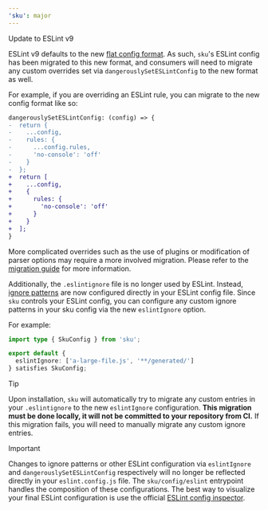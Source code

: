 ```yaml
---
'sku': major
---
```


Update to ESLint v9

ESLint v9 defaults to the new [flat config format]. As such, `sku`'s ESLint config has been migrated to this new format, and consumers will need to migrate any custom overrides set via `dangerouslySetESLintConfig` to the new format as well.

For example, if you are overriding an ESLint rule, you can migrate to the new config format like so:

```diff
dangerouslySetESLintConfig: (config) => {
-  return {
-    ...config,
-    rules: {
-      ...config.rules,
-      'no-console': 'off'
-    }
-  };
+  return [
+    ...config,
+    {
+      rules: {
+        'no-console': 'off'
+      }
+    }
+  ];
}
```

More complicated overrides such as the use of plugins or modification of parser options may require a more involved migration. Please refer to the [migration guide] for more information.

Additionally, the `.eslintignore` file is no longer used by ESLint. Instead, [ignore patterns] are now configured directly in your ESLint config file. Since `sku` controls your ESLint config, you can configure any custom ignore patterns in your sku config via the new `eslintIgnore` option.

For example:

```ts
import type { SkuConfig } from 'sku';

export default {
  eslintIgnore: ['a-large-file.js', '**/generated/']
} satisfies SkuConfig;
```

> [!TIP]
> Upon installation, `sku` will automatically try to migrate any custom entries in your `.eslintignore` to the new `eslintIgnore` configuration.
> **This migration must be done locally, it will not be committed to your repository from CI.**
> If this migration fails, you will need to manually migrate any custom ignore entries.

> [!IMPORTANT]
> Changes to ignore patterns or other ESLint configuration via `eslintIgnore` and `dangerouslySetESLintConfig` respectively will no longer be reflected directly in your `eslint.config.js` file.
> The `sku/config/eslint` entrypoint handles the composition of these configurations.
> The best way to visualize your final ESLint configuration is use the official [ESLint config inspector].

[flat config format]: https://eslint.org/docs/latest/use/configure/configuration-files#configuration-objects
[migration guide]: https://eslint.org/docs/latest/use/configure/migration-guide
[ignore patterns]: https://eslint.org/docs/latest/use/configure/ignore
[ESLint config inspector]: https://github.com/eslint/config-inspector
